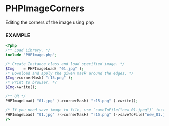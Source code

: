PHPImageCorners
===============

Editing the corners of the image using php


### EXAMPLE
```PHP
<?php
/** Load Library. */
include "PHPImage.php";

/* Create Instance class and load specified image. */
$Img	= PHPImageLoad( "01.jpg" );
/* Download and apply the given mask around the edges. */
$Img->cornerMask( "r15.png" );
/* Print to brouser. */
$Img->write();

/** OR */
PHPImageLoad( "01.jpg" )->cornerMask( "r15.png" )->write();

/* If you need save image to file, use `saveToFile("new_01.jpeg")` instead `write()`. */
PHPImageLoad( "01.jpg" )->cornerMask( "r15.png" )->saveToFile("new_01.jpeg");
?>
```
